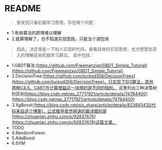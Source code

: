 # README
>我发现只看机器学习原理，存在两个问题：
* 1.有些算法的原理难以理解
* 2.就算理解了，也不知道实现思路，只能当个调包侠  
>因此，决定借鉴一下别人实现的代码，看看具体的实现思想，也方便更加深入的理解这些机器学习算法。
其中包括：
* 1.GBDT算法:[https://github.com/Freemanzxp/GBDT_Simple_Tutorial](https://github.com/Freemanzxp/GBDT_Simple_Tutorial)
* 2.DecisionTree:[https://github.com/lucksd356/DecisionTrees](https://github.com/lucksd356/DecisionTrees)，只实现了ID3算法，其他两种C4.5，CART在计算增益这一块用的是不同的指标。
这里列出三种决策树的区别[https://blog.csdn.net/qq_27717921/article/details/74784400](https://blog.csdn.net/qq_27717921/article/details/74784400)
* 3.XgBoost:[https://blog.csdn.net/slx_share/article/details/82389343](代码来自这个博客)，公式推导我觉得讲的最详细的是[https://zhuanlan.zhihu.com/p/92837676](https://zhuanlan.zhihu.com/p/92837676)这篇文章。
* TODO
* 4.RandomForest:
* 5.AdaBoost
* 6.SVM

